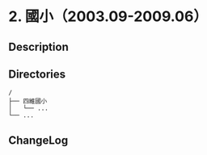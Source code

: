 # 2. 國小（2003.09-2009.06）

## Description


## Directories

```
/
├── 四維國小
│   └── ...
└── ...
```


## ChangeLog


